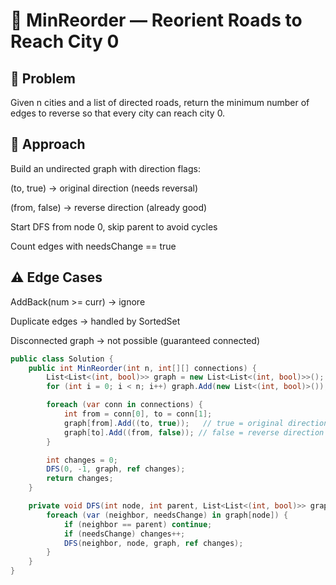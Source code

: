 

# 🔄 MinReorder — Reorient Roads to Reach City 0

## 📌 Problem
Given n cities and a list of directed roads, return the minimum number of edges to reverse so that every city can reach city 0.

## 🧠 Approach
Build an undirected graph with direction flags:

(to, true) → original direction (needs reversal)

(from, false) → reverse direction (already good)

Start DFS from node 0, skip parent to avoid cycles

Count edges with needsChange == true

## ⚠️ Edge Cases
AddBack(num >= curr) → ignore

Duplicate edges → handled by SortedSet

Disconnected graph → not possible (guaranteed connected)


```csharp
public class Solution {
    public int MinReorder(int n, int[][] connections) {
        List<List<(int, bool)>> graph = new List<List<(int, bool)>>();
        for (int i = 0; i < n; i++) graph.Add(new List<(int, bool)>());

        foreach (var conn in connections) {
            int from = conn[0], to = conn[1];
            graph[from].Add((to, true));   // true = original direction (needs change if used)
            graph[to].Add((from, false)); // false = reverse direction (already good)
        }

        int changes = 0;
        DFS(0, -1, graph, ref changes);
        return changes;
    }

    private void DFS(int node, int parent, List<List<(int, bool)>> graph, ref int changes) {
        foreach (var (neighbor, needsChange) in graph[node]) {
            if (neighbor == parent) continue;
            if (needsChange) changes++;
            DFS(neighbor, node, graph, ref changes);
        }
    }
}
```
